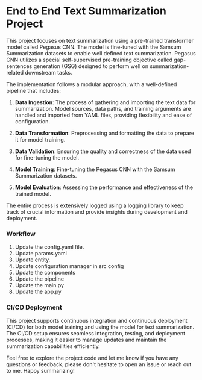 # End to End Text Summarization Project

This project focuses on text summarization using a pre-trained transformer model called Pegasus CNN. The model is fine-tuned with the Samsum Summarization datasets to enable well defined text summarization. Pegasus CNN utilizes a special self-supervised pre-training objective called gap-sentences generation (GSG) designed to perform well on summarization-related downstream tasks.

The implementation follows a modular approach, with a well-defined pipeline that includes:

1. **Data Ingestion**: The process of gathering and importing the text data for summarization. Model sources, data paths, and training arguments are handled and imported from YAML files, providing flexibility and ease of configuration.

2. **Data Transformation**: Preprocessing and formatting the data to prepare it for model training.

3. **Data Validation**: Ensuring the quality and correctness of the data used for fine-tuning the model.

4. **Model Training**: Fine-tuning the Pegasus CNN with the Samsum Summarization datasets.

5. **Model Evaluation**: Assessing the performance and effectiveness of the trained model.

The entire process is extensively logged using a logging library to keep track of crucial information and provide insights during development and deployment.

### Workflow

1. Update the config.yaml file.
2. Update params.yaml
3. Update entity.
4. Update configuration manager in src config
5. Update the components
6. Update the pipeline
7. Update the main.py
8. Update the app.py
   
### CI/CD Deployment

This project supports continuous integration and continuous deployment (CI/CD) for both model training and using the model for text summarization. The CI/CD setup ensures seamless integration, testing, and deployment processes, making it easier to manage updates and maintain the summarization capabilities efficiently.

Feel free to explore the project code and let me know if you have any questions or feedback, please don't hesitate to open an issue or reach out to me. Happy summarizing!
